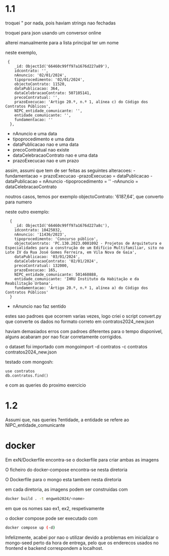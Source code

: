 # 1.1
troquei " por nada, pois haviam strings nao fechadas

troquei para json usando um conversor online

alterei manualmente para a lista principal ter um nome


neste exemplo,
```
 {
    _id: ObjectId('66460c99ff97a1676d227a89'),
    idcontrato: '',
    nAnuncio: '02/01/2024',
    tipoprocedimento: '02/01/2024',
    objectoContrato: 11520,
    dataPublicacao: 364,
    dataCelebracaoContrato: 507105141,
    precoContratual: '',
    prazoExecucao: 'Artigo 20.º, n.º 1, alínea c) do Código dos Contratos Públicos',
    NIPC_entidade_comunicante: '',
    entidade_comunicante: '',
    fundamentacao: ''
  },
```
- nAnuncio e uma data
- tipoprocedimento e uma data
- dataPublicacao nao e uma data
- precoContratual nao existe
- dataCelebracaoContrato nao e uma data
- prazoExecucao nao e um prazo

assim, assumi que tem de ser feitas as seguintes alteracoes:
-fundamentacao = prazoExecucao
-prazoExecucao = dataPublicacao
-dataPublicacao = nAnuncio
-tipoprocedimento = ''
-nAnuncio = dataCelebracaoContrato

noutros casos, temos por exemplo objectoContrato: '6187,64', que converto para numero

neste outro exemplo:
```
  {
    _id: ObjectId('66460c99ff97a1676d227a8c'),
    idcontrato: 10425032,
    nAnuncio: '11436/2023',
    tipoprocedimento: 'Concurso público',
    objectoContrato: 'PC.130.2023.0001092 - Projetos de Arquitetura e Especialidades para a construção de um Edifício Multifamiliar, sito no Lote IV da Rua José Gomes Ferreira, em Vila Nova de Gaia',
    dataPublicacao: '03/01/2024',
    dataCelebracaoContrato: '02/01/2024',
    precoContratual: 132000,
    prazoExecucao: 165,
    NIPC_entidade_comunicante: 501460888,
    entidade_comunicante: 'IHRU Instituto da Habitação e da Reabilitação Urbana',
    fundamentacao: 'Artigo 20.º, n.º 1, alínea a) do Código dos Contratos Públicos'
  }
```
- nAnuncio nao faz sentido


estes sao padroes que ocorrem varias vezes, logo criei o script convert.py que converte os dados no formato correto em contratos2024_new.json

haviam demasiados erros com padroes diferentes para o tempo disponivel, alguns acabaram por nao ficar corretamente corrigidos.

o dataset foi importado com mongoimport -d contratos -c contratos contratos2024_new.json

testado com mongosh:
```
use contratos
db.contratos.find()
```

e com as queries do proximo exercicio

# 1.2
Assumi que, nas queries ?entidade, a entidade se refere ao NIPC_entidade_comunicante

# docker

Em exN/Dockerfile encontra-se o dockerfile para criar ambas as imagens

O ficheiro do docker-compose encontra-se nesta diretoria

O Dockerfile para o mongo esta tambem nesta diretoria

em cada diretoria, as imagens podem ser construidas com
```bash
docker build . -t engweb2024/<nome>
```

em que os nomes sao ex1, ex2, respetivamente

o docker compose pode ser executado com
```bash
docker compose up (-d)
```

Infelizmente, acabei por nao o utilizar devido a problemas em inicializar o mongo-seed perto da hora de entrega, pelo que os enderecos usados no frontend e backend correspondem a localhost.
